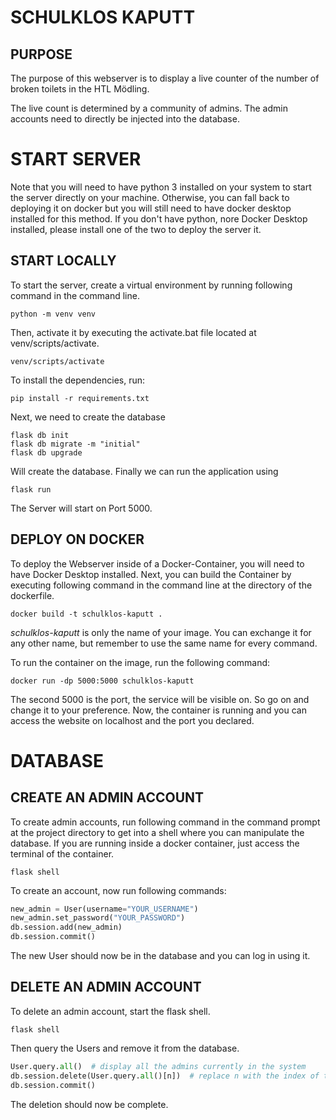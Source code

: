# SCHULKLOS KAPUTT

## PURPOSE
The purpose of this webserver is to display a live counter of the number of broken toilets in the HTL Mödling. 

The live count is determined by a community of admins. The admin accounts need to directly be injected into the database.

# START SERVER
Note that you will need to have python 3 installed on your system to start the server directly on your machine. Otherwise, you can fall back to deploying it on docker but you will still need to have docker desktop installed for this method. If you don't have python, nore Docker Desktop installed, please install one of the two to deploy the server it.

## START LOCALLY
To start the server, create a virtual environment by running following command in the command line.

```
python -m venv venv
```

Then, activate it by executing the activate.bat file located at venv/scripts/activate.

```
venv/scripts/activate
```

To install the dependencies, run:

```
pip install -r requirements.txt
```

Next, we need to create the database

```
flask db init
flask db migrate -m "initial"
flask db upgrade
```

Will create the database. Finally we can run the application using

```
flask run
```

The Server will start on Port 5000.

## DEPLOY ON DOCKER
To deploy the Webserver inside of a Docker-Container, you will need to have Docker Desktop installed. Next, you can build the Container by executing following command in the command line at the directory of the dockerfile.
```
docker build -t schulklos-kaputt .
```
_schulklos-kaputt_ is only the name of your image. You can exchange it for any other name, but remember to use the same name for every command.

To run the container on the image, run the following command:
```
docker run -dp 5000:5000 schulklos-kaputt
```
The second 5000 is the port, the service will be visible on. So go on and change it to your preference. Now, the container is running and you can access the website on localhost and the port you declared.

# DATABASE

## CREATE AN ADMIN ACCOUNT
To create admin accounts, run following command in the command prompt at the project directory to get into a shell where you can manipulate the database. If you are running inside a docker container, just access the terminal of the container.

```
flask shell
```

To create an account, now run following commands:

```python
new_admin = User(username="YOUR_USERNAME")
new_admin.set_password("YOUR_PASSWORD")
db.session.add(new_admin)
db.session.commit()
```

The new User should now be in the database and you can log in using it.

## DELETE AN ADMIN ACCOUNT
To delete an admin account, start the flask shell.

```
flask shell
```

Then query the Users and remove it from the database.

```python
User.query.all()  # display all the admins currently in the system
db.session.delete(User.query.all()[n])  # replace n with the index of the user, you want to delete
db.session.commit()
```

The deletion should now be complete.